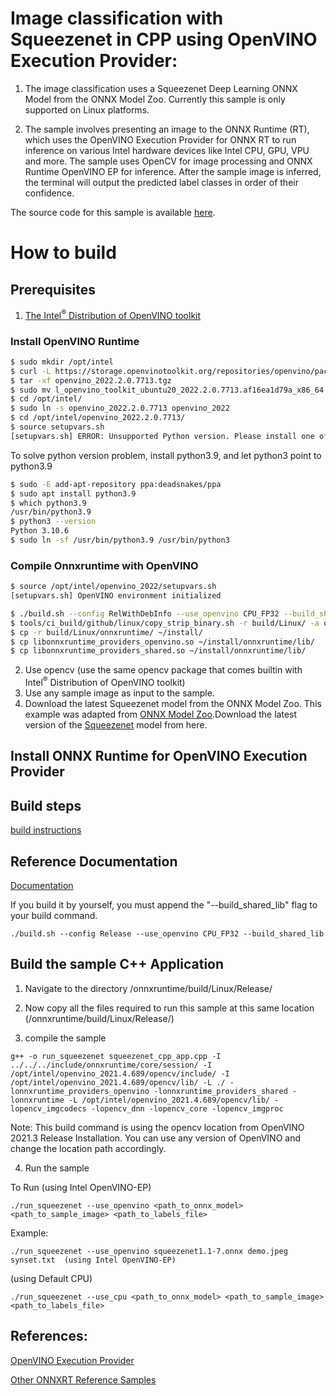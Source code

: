 # Image classification with Squeezenet in CPP using OpenVINO Execution Provider:

1. The image classification uses a Squeezenet Deep Learning ONNX Model from the ONNX Model Zoo. Currently this sample is only supported on Linux platforms.

2. The sample involves presenting an image to the ONNX Runtime (RT), which uses the OpenVINO Execution Provider for ONNX RT to run inference on various Intel hardware devices like Intel CPU, GPU, VPU and more. The sample uses OpenCV for image processing and ONNX Runtime OpenVINO EP for inference. After the sample image is inferred, the terminal will output the predicted label classes in order of their confidence.

The source code for this sample is available [here](https://github.com/microsoft/onnxruntime-inference-examples/tree/main/c_cxx/OpenVINO_EP/squeezenet_classification).

# How to build

## Prerequisites
1. [The Intel<sup>®</sup> Distribution of OpenVINO toolkit](https://docs.openvinotoolkit.org/latest/index.html)

### Install OpenVINO Runtime

```bash
$ sudo mkdir /opt/intel
$ curl -L https://storage.openvinotoolkit.org/repositories/openvino/packages/2022.2/linux/l_openvino_toolkit_ubuntu20_2022.2.0.7713.af16ea1d79a_x86_64.tgz --output openvino_2022.2.0.7713.tgz
$ tar -xf openvino_2022.2.0.7713.tgz
$ sudo mv l_openvino_toolkit_ubuntu20_2022.2.0.7713.af16ea1d79a_x86_64 /opt/intel/openvino_2022.2.0.7713
$ cd /opt/intel/
$ sudo ln -s openvino_2022.2.0.7713 openvino_2022
$ cd /opt/intel/openvino_2022.2.0.7713/
$ source setupvars.sh
[setupvars.sh] ERROR: Unsupported Python version. Please install one of Python 3.6 - 3.9 (64-bit) from https://www.python.org/downloads/
```

To solve python version problem, install python3.9, and let python3 point to python3.9

```bash
$ sudo -E add-apt-repository ppa:deadsnakes/ppa
$ sudo apt install python3.9
$ which python3.9
/usr/bin/python3.9
$ python3 --version
Python 3.10.6
$ sudo ln -sf /usr/bin/python3.9 /usr/bin/python3
```

### Compile Onnxruntime with OpenVINO

```bash
$ source /opt/intel/openvino_2022/setupvars.sh
[setupvars.sh] OpenVINO environment initialized

$ ./build.sh --config RelWithDebInfo --use_openvino CPU_FP32 --build_shared_lib
$ tools/ci_build/github/linux/copy_strip_binary.sh -r build/Linux/ -a onnxruntime -l libonnxruntime.so.1.14.0 -c RelWithDebInfo -s . -t 8b0669bf63d18cf6a90416d68af29cd306bcbbf7
$ cp -r build/Linux/onnxruntime/ ~/install/
$ cp libonnxruntime_providers_openvino.so ~/install/onnxruntime/lib/
$ cp libonnxruntime_providers_shared.so ~/install/onnxruntime/lib/
```

2. Use opencv (use the same opencv package that comes builtin with Intel<sup>®</sup> Distribution of OpenVINO toolkit)
3. Use any sample image as input to the sample.
4. Download the latest Squeezenet model from the ONNX Model Zoo.
   This example was adapted from [ONNX Model Zoo](https://github.com/onnx/models).Download the latest version of the [Squeezenet](https://github.com/onnx/models/tree/master/vision/classification/squeezenet) model from here.


## Install ONNX Runtime for OpenVINO Execution Provider

## Build steps
[build instructions](https://onnxruntime.ai/docs/build/eps.html#openvino)

## Reference Documentation
[Documentation](https://onnxruntime.ai/docs/execution-providers/OpenVINO-ExecutionProvider.html)

If you build it by yourself, you must append the "--build_shared_lib" flag to your build command.

```
./build.sh --config Release --use_openvino CPU_FP32 --build_shared_lib
```

## Build the sample C++ Application
1. Navigate to the directory /onnxruntime/build/Linux/Release/

2. Now copy all the files required to run this sample at this same location (/onnxruntime/build/Linux/Release/)

3. compile the sample
```
g++ -o run_squeezenet squeezenet_cpp_app.cpp -I ../../../include/onnxruntime/core/session/ -I /opt/intel/openvino_2021.4.689/opencv/include/ -I /opt/intel/openvino_2021.4.689/opencv/lib/ -L ./ -lonnxruntime_providers_openvino -lonnxruntime_providers_shared -lonnxruntime -L /opt/intel/openvino_2021.4.689/opencv/lib/ -lopencv_imgcodecs -lopencv_dnn -lopencv_core -lopencv_imgproc
```
Note: This build command is using the opencv location from OpenVINO 2021.3 Release Installation. You can use any version of OpenVINO and change the location path accordingly.

4. Run the sample

To Run
(using Intel OpenVINO-EP)
```
./run_squeezenet --use_openvino <path_to_onnx_model> <path_to_sample_image> <path_to_labels_file>
```
Example:
```
./run_squeezenet --use_openvino squeezenet1.1-7.onnx demo.jpeg synset.txt  (using Intel OpenVINO-EP)
```
(using Default CPU)
```
./run_squeezenet --use_cpu <path_to_onnx_model> <path_to_sample_image> <path_to_labels_file>
```

## References:

[OpenVINO Execution Provider](https://www.intel.com/content/www/us/en/artificial-intelligence/posts/faster-inferencing-with-one-line-of-code.html)

[Other ONNXRT Reference Samples](https://github.com/microsoft/onnxruntime-inference-examples/tree/main/c_cxx)
